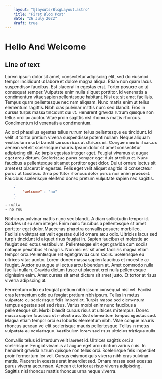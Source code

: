 ```yaml
---
    layout: "@layouts/BlogLayout.astro"
    title: "First Blog Post"
    date: "26 July 2022"
    draft: true 
---
```


# Hello And Welcome

## Line of text

Lorem ipsum dolor sit amet, consectetur adipiscing elit, sed do eiusmod tempor incididunt ut labore et dolore magna aliqua. Etiam non quam lacus suspendisse faucibus. Est placerat in egestas erat. Tortor posuere ac ut consequat semper. Vulputate enim nulla aliquet porttitor. Id venenatis a condimentum vitae sapien pellentesque habitant. Nisi est sit amet facilisis. Tempus quam pellentesque nec nam aliquam. Nunc mattis enim ut tellus elementum sagittis. Nibh cras pulvinar mattis nunc sed blandit. Eros in cursus turpis massa tincidunt dui ut. Hendrerit gravida rutrum quisque non tellus orci ac auctor. Vitae proin sagittis nisl rhoncus mattis rhoncus. Condimentum id venenatis a condimentum.

Ac orci phasellus egestas tellus rutrum tellus pellentesque eu tincidunt. Id velit ut tortor pretium viverra suspendisse potenti nullam. Neque aliquam vestibulum morbi blandit cursus risus at ultrices mi. Congue mauris rhoncus aenean vel elit scelerisque mauris. Ipsum dolor sit amet consectetur adipiscing elit. Ac turpis egestas integer eget. Feugiat vivamus at augue eget arcu dictum. Scelerisque purus semper eget duis at tellus at. Nunc faucibus a pellentesque sit amet porttitor eget dolor. Dui ut ornare lectus sit amet est placerat in egestas. Felis eget velit aliquet sagittis id consectetur purus ut faucibus. Urna porttitor rhoncus dolor purus non enim praesent. Faucibus scelerisque eleifend donec pretium vulputate sapien nec sagittis.


```json
    {
        "welcome" : "no"
    }
```

    - Hello
    - no You

Nibh cras pulvinar mattis nunc sed blandit. A diam sollicitudin tempor id. Sodales ut eu sem integer. Enim nunc faucibus a pellentesque sit amet porttitor eget dolor. Maecenas pharetra convallis posuere morbi leo. Facilisis volutpat est velit egestas dui id ornare arcu odio. Ultricies lacus sed turpis tincidunt id aliquet risus feugiat in. Sapien faucibus et molestie ac feugiat sed lectus vestibulum. Pellentesque elit eget gravida cum sociis natoque penatibus et magnis. Non nisi est sit amet facilisis magna etiam tempor orci. Pellentesque elit eget gravida cum sociis. Scelerisque eu ultrices vitae auctor. Lorem donec massa sapien faucibus et molestie ac feugiat. Auctor eu augue ut lectus arcu bibendum at. Amet commodo nulla facilisi nullam. Gravida dictum fusce ut placerat orci nulla pellentesque dignissim enim. Amet cursus sit amet dictum sit amet justo. Et tortor at risus viverra adipiscing at.

Fermentum odio eu feugiat pretium nibh ipsum consequat nisl vel. Facilisi cras fermentum odio eu feugiat pretium nibh ipsum. Tellus in metus vulputate eu scelerisque felis imperdiet. Turpis massa sed elementum tempus egestas sed sed risus. Varius morbi enim nunc faucibus a pellentesque sit. Morbi blandit cursus risus at ultrices mi tempus. Donec massa sapien faucibus et molestie ac. Sed elementum tempus egestas sed. Magna etiam tempor orci eu lobortis elementum nibh. Vitae congue mauris rhoncus aenean vel elit scelerisque mauris pellentesque. Tellus in metus vulputate eu scelerisque. Vestibulum lorem sed risus ultricies tristique nulla.

Convallis tellus id interdum velit laoreet id. Ultrices sagittis orci a scelerisque. Feugiat vivamus at augue eget arcu dictum varius duis. In hendrerit gravida rutrum quisque non tellus orci. Scelerisque felis imperdiet proin fermentum leo vel. Cursus euismod quis viverra nibh cras pulvinar mattis. Placerat in egestas erat imperdiet sed. Ornare massa eget egestas purus viverra accumsan. Aenean et tortor at risus viverra adipiscing. Sagittis nisl rhoncus mattis rhoncus urna neque viverra.